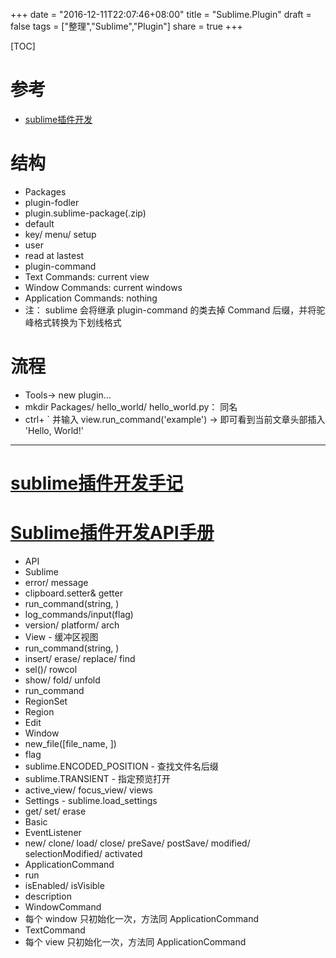 +++
date = "2016-12-11T22:07:46+08:00"
title = "Sublime.Plugin"
draft = false
tags = ["整理","Sublime","Plugin"]
share = true
+++


[TOC]


# 参考
- [sublime插件开发](http://mux.alimama.com/posts/541)


# 结构
- Packages
- plugin-fodler
- plugin.sublime-package(.zip)
- default
- key/ menu/ setup
- user
- read at lastest
- plugin-command
- Text Commands:  current view
- Window Commands:  current windows
- Application Commands: nothing
- 注： sublime 会将继承 plugin-command 的类去掉 Command 后缀，并将驼峰格式转换为下划线格式


# 流程
- Tools-> new plugin...
- mkdir Packages/ hello_world/ hello_world.py： 同名
- ctrl+ ` 并输入 view.run_command('example') -> 即可看到当前文章头部插入 'Hello, World!'

----------------------
# **[sublime插件开发手记](http://blog.hickwu.com/sublime%E6%8F%92%E4%BB%B6%E5%BC%80%E5%8F%91%E6%89%8B%E8%AE%B0)**

# [Sublime插件开发API手册](http://mux.alimama.com/posts/549)
- API
- Sublime
- error/ message
- clipboard.setter& getter
- run_command(string, <args>)
- log_commands/input(flag)
- version/ platform/ arch
- View - 缓冲区视图
- run_command(string, <args>)
- insert/ erase/ replace/ find
- sel()/ rowcol
- show/ fold/ unfold
- run_command
- RegionSet
- Region
- Edit
- Window
- new_file([file_name, <flag>])
- flag
- sublime.ENCODED_POSITION - 查找文件名后缀
- sublime.TRANSIENT - 指定预览打开
- active_view/ focus_view/ views
- Settings - sublime.load_settings
- get/ set/ erase
- Basic
- EventListener
- new/ clone/ load/ close/ preSave/ postSave/ modified/ selectionModified/ activated
- ApplicationCommand
- run
- isEnabled/ isVisible
- description
- WindowCommand
- 每个 window 只初始化一次，方法同 ApplicationCommand
- TextCommand
- 每个 view 只初始化一次，方法同 ApplicationCommand
